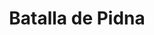 ﻿---
title: "Batalla de Pidna"
permalink: periodes_76.html
layout: periode
dataInici: -168
sidebar: periodes
pares:
  - 54:
    title: "Tercera Guerra Macedónica"
    dataInici: "(-171)"
    dataFi: "(-168)"

fills:
jocsPrincipals:
jocsEscenaris:
jocsEpoca:
  - title: "Lost Battles"
    bggId: 83325
    escenari: "Pydna"

  - title: "Ancient Battles Deluxe Expansion Kit 3: Strange Ordnance"
    bggId: 42337
    escenari: "Pydna"

jocsEpocaEscenaris:
---
